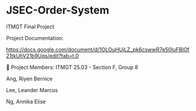 # JSEC-Order-System
ITMGT Final Project

Project Documentation:

https://docs.google.com/document/d/1OLOuHUjLZ_pk6cswwR7e50IuFBlOf21tkUhV21b9Uqs/edit?tab=t.0

👥 Project Members: ITMGT 25.03 - Section F, Group 8


Ang, Riyen Bernice

Lee, Leander Marcus

Ng, Annika Elise


